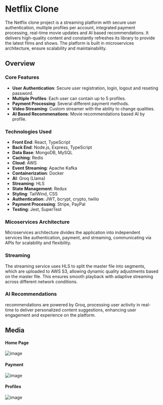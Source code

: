 # Netflix Clone
The Netflix clone project is a streaming platform with secure user authentication, multiple profiles per account, integrated payment processing, real-time movie updates and AI based recommendations. It delivers high-quality content and constantly refreshes its library to provide the latest films and shows.
The platform is built in microservices architecture, ensure scalability and maintainability.

## Overview

### Core Features
- **User Authentication**: Secure user registration, login, logout and reseting password.
- **Multiple Profiles**: Each user can contain up to 5 profiles. 
- **Payment Processing**: Several different payment methods.
- **Video Streaming**: Custom streamer with the ability to change qualities.
- **AI Based Recommenations**: Movie recommendations based AI by profile.
  
### Technologies Used
- **Front End**: React, TypeScript
- **Back End**: Node.js, Express, TypeScript
- **Data Base**: MongoDB, MySQL
- **Caching**: Redis
- **Cloud**: AWS
- **Event Streaming**: Apache Kafka
- **Containerization**: Docker
- **AI**: Groq (Llama)
- **Streaming**: HLS 
- **State Management**: Redux
- **Styling**: TailWind, CSS
- **Authentication**: JWT, bcrypt, crypto, twilio 
- **Payment Processing**: Stripe, PayPal 
- **Testing**: Jest, SuperTest 


### Micoservices Architecture
Microservices architecture divides the application into independent services like authentication, payment, and streaming, communicating via APIs for scalability and flexibility.

### Streaming
The streaming service uses HLS to split the master file into segments, which are uploaded to AWS S3, allowing dynamic quality adjustments based on the master file. This ensures smooth playback with adaptive streaming across different network conditions.

### AI Recommendations
recommendations are powered by Groq, processing user activity in real-time to deliver personalized content suggestions, enhancing user engagement and experience on the platform.

## Media

#### Home Page
![image](https://github.com/user-attachments/assets/cecec88a-896b-4504-b558-a126bae3d104)

#### Payment
![image](https://github.com/user-attachments/assets/8d877774-16dd-4f5f-9322-ea6438ae6540)

#### Profiles
![image](https://github.com/user-attachments/assets/72884783-788f-4bd5-bd90-869898734671)


